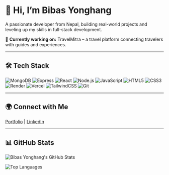 # 👋 Hi, I’m Bibas Yonghang

A passionate developer from Nepal, building real-world projects and leveling up my skills in full-stack development.  

🚀 **Currently working on:** TravelMitra – a travel platform connecting travelers with guides and experiences.  

---

## 🛠 Tech Stack

![MongoDB](https://img.shields.io/badge/MongoDB-47A248?style=for-the-badge&logo=mongodb&logoColor=white)
![Express](https://img.shields.io/badge/Express-000000?style=for-the-badge&logo=express&logoColor=white)
![React](https://img.shields.io/badge/React-20232A?style=for-the-badge&logo=react&logoColor=61DAFB)
![Node.js](https://img.shields.io/badge/Node.js-43853D?style=for-the-badge&logo=node-dot-js&logoColor=white)
![JavaScript](https://img.shields.io/badge/JavaScript-F7DF1E?style=for-the-badge&logo=javascript&logoColor=black)
![HTML5](https://img.shields.io/badge/HTML5-E34F26?style=for-the-badge&logo=html5&logoColor=white)
![CSS3](https://img.shields.io/badge/CSS3-1572B6?style=for-the-badge&logo=css3&logoColor=white)
![Render](https://img.shields.io/badge/Render-gray?style=for-the-badge&logo=render&logoColor=blue)
![Vercel](https://img.shields.io/badge/Vercel-000000?style=for-the-badge&logo=vercel&logoColor=white)
![TailwindCSS](https://img.shields.io/badge/TailwindCSS-06B6D4?style=for-the-badge&logo=tailwind-css&logoColor=white)
![Git](https://img.shields.io/badge/Git-F05032?style=for-the-badge&logo=git&logoColor=white)


---

## 🌍 Connect with Me

[Portfolio](https://my-portfolio-frontend-bay.vercel.app/) | [LinkedIn](https://www.linkedin.com/in/bibas-yonghang-9782ba24b/)

---

## 📊 GitHub Stats

![Bibas Yonghang's GitHub Stats](https://github-readme-stats.vercel.app/api?username=BibasYonghang&show_icons=true&theme=radical)

![Top Languages](https://github-readme-stats.vercel.app/api/top-langs/?username=BibasYonghang&layout=compact&theme=radical)
